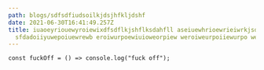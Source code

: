 ```yaml
---
path: blogs/sdfsdfiudsoilkjdsjhfkljdshf
date: 2021-06-30T16:41:49.257Z
title: iuaoeyriouewyroiewixdfsdflkjshflksdahfll aseiuewhrioewrieiwrkjsd
  sfdadoiiyuwepoiuewrewb eroiwurpoewiuioweorpiew weroiweurpoiiewurpo weoiew
---
```

`const fuckOff = () => console.log("fuck off");`